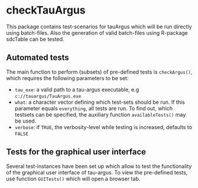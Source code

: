 # checkTauArgus

This package contains test-scenarios for tauArgus which will be run directly using batch-files. Also the generation of valid batch-files using R-package sdcTable can be tested.

## Automated tests
The main function to perform (subsets) of pre-defined tests is `checkArgus()`, which requires the following parameters to be set:

- `tau_exe`: a valid path to a tau-argus executable, e.g `c://tauargus/TauArgus.exe`
- `what`: a character vector defining which test-sets should be run. If this parameter equals `everything`, all tests are run. To find out, which testsets can be specified, the auxiliary function `availableTests()` may be used.
- `verbose`: if `TRUE`, the verbosity-level while testing is increased, defaults to `FALSE`

## Tests for the graphical user interface
Several test-instances have been set up which allow to test the functionality of the graphical user interface of tau-argus. To view the pre-defined tests, use function `GUITests()` which will open a browser tab.


